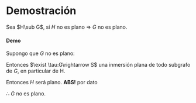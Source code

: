 # Demostración

Sea $H\sub G$, si $H$ no es plano $\Rightarrow$ $G$ no es plano.

#### Demo

Supongo que $G$ no es plano:

Entonces $\exist \tau:G\rightarrow S$ una inmersión plana de todo subgrafo de $G$, en particular de H. 

Entonces $H$ será plano. **ABS!** por dato

$\therefore$ $G$ no es plano.